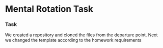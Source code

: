 # Mental Rotation Task

### Task

We created a repository and cloned the files from the departure point. Next we changed the template according to the homework requirements

